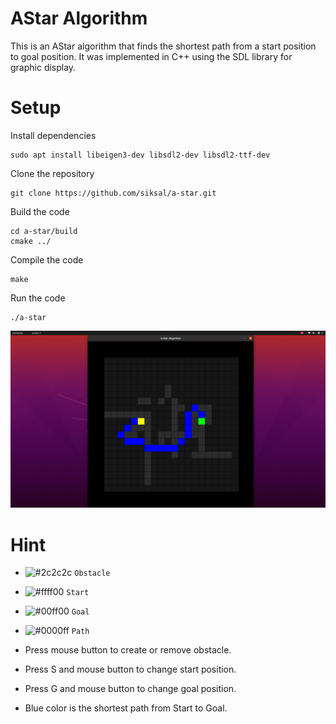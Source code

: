 # AStar Algorithm
This is an AStar algorithm that finds the shortest path from a start position to goal position. It was implemented in C++ using the SDL library for graphic display.

# Setup
Install dependencies
```
sudo apt install libeigen3-dev libsdl2-dev libsdl2-ttf-dev
```
Clone the repository
```
git clone https://github.com/siksal/a-star.git
```
Build the code
```
cd a-star/build
cmake ../
```
Compile the code
```
make
```
Run the code
```
./a-star
```
![AStar Algorithm](https://github.com/siksal/a-star/blob/master/AStar%20picture.png)

# Hint
- ![#2c2c2c](https://placehold.co/15x15/2c2c2c/2c2c2c.png) `Obstacle`
- ![#ffff00](https://placehold.co/15x15/ffff00/ffff00.png) `Start`
- ![#00ff00](https://placehold.co/15x15/00ff00/00ff00.png) `Goal`
- ![#0000ff](https://placehold.co/15x15/0000ff/0000ff.png) `Path`

- Press mouse button to create or remove obstacle.
- Press S and mouse button to change start position.
- Press G and mouse button to change goal position.
- Blue color is the shortest path from Start to Goal.
